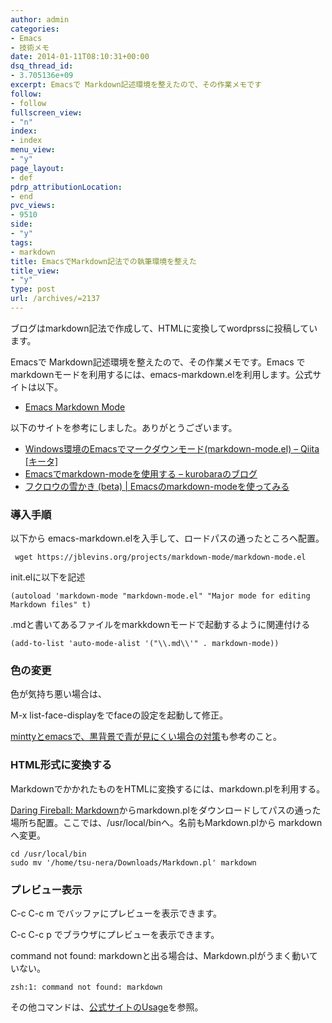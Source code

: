 ```yaml
---
author: admin
categories:
- Emacs
- 技術メモ
date: 2014-01-11T08:10:31+00:00
dsq_thread_id:
- 3.705136e+09
excerpt: Emacsで Markdown記述環境を整えたので、その作業メモです
follow:
- follow
fullscreen_view:
- "n"
index:
- index
menu_view:
- "y"
page_layout:
- def
pdrp_attributionLocation:
- end
pvc_views:
- 9510
side:
- "y"
tags:
- markdown
title: EmacsでMarkdown記法での執筆環境を整えた
title_view:
- "y"
type: post
url: /archives/=2137
---
```


ブログはmarkdown記法で作成して、HTMLに変換してwordprssに投稿しています。

Emacsで Markdown記述環境を整えたので、その作業メモです。Emacs で markdownモードを利用するには、emacs-markdown.elを利用します。公式サイトは以下。

  * [Emacs Markdown Mode][1]

以下のサイトを参考にしました。ありがとうございます。

  * [Windows環境のEmacsでマークダウンモード(markdown-mode.el) &#8211; Qiita [キータ]][2]
  * [Emacsでmarkdown-modeを使用する &#8211; kurobaraのブログ][3]
  * [フクロウの雪かき (beta) | Emacsのmarkdown-modeを使ってみる][4]

### 導入手順

以下から emacs-markdown.elを入手して、ロードパスの通ったところへ配置。

     wget https://jblevins.org/projects/markdown-mode/markdown-mode.el
    

init.elに以下を記述

    (autoload 'markdown-mode "markdown-mode.el" "Major mode for editing Markdown files" t)
    

.mdと書いてあるファイルをmarkkdownモードで起動するように関連付ける

    (add-to-list 'auto-mode-alist '("\\.md\\'" . markdown-mode))
    

### 色の変更

色が気持ち悪い場合は、

M-x list-face-displayをでfaceの設定を起動して修正。

[minttyとemacsで、黒背景で青が見にくい場合の対策][5]も参考のこと。

### HTML形式に変換する

MarkdownでかかれたものをHTMLに変換するには、markdown.plを利用する。

[Daring Fireball: Markdown][6]からmarkdown.plをダウンロードしてパスの通った場所ち配置。ここでは、/usr/local/binへ。名前もMarkdown.plから markdownへ変更。

    cd /usr/local/bin
    sudo mv '/home/tsu-nera/Downloads/Markdown.pl' markdown
    

### プレビュー表示

C-c C-c m でバッファにプレビューを表示できます。
  
C-c C-c p でブラウザにプレビューを表示できます。

command not found: markdownと出る場合は、Markdown.plがうまく動いていない。

    zsh:1: command not found: markdown
    

その他コマンドは、[公式サイトのUsage][1]を参照。

 [1]: https://jblevins.org/projects/markdown-mode/
 [2]: https://qiita.com/umeneri/items/8824907d50e3108481b3
 [3]: https://moonstruckdrops.github.io/blog/2013/03/24/markdown-mode/
 [4]: https://blog.s-amemiya.com/development/emacs%E3%81%AEmarkdown-mode%E3%82%92%E4%BD%BF%E3%81%A3%E3%81%A6%E3%81%BF%E3%82%8B/
 [5]: https://futurismo.biz/archives/1322
 [6]: https://daringfireball.net/projects/markdown/